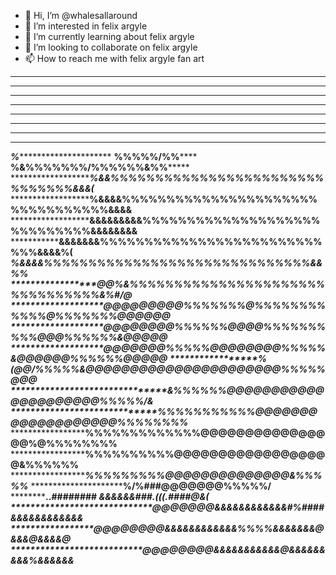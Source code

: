 - 👋 Hi, I’m @whalesallaround
- 👀 I’m interested in felix argyle
- 🌱 I’m currently learning about felix argyle
- 💞️ I’m looking to collaborate on felix argyle
- 📫 How to reach me with felix argyle fan art

********************************************************************************
********************************************************************************
********************************************************************************
********************************************************************************
********************************************************************************
********************************************************************************
********************************************************************************
********************************************************************************
*****************************%**************************************************
****************************%%%%%**********************************/%%**********
****************************%&%%%%%%%************************/%%%%%%&%%*********
****************************%&&%%%%%%%%%%**%%%%%%%%%%%%***%%%%%%%%%&&&(*********
****************************%&&&&%%%%%%%%%%%%%%%%%%%%%%%%%%%%%%%%%&&&&**********
**************************&&&&&&&&&%%%%%%%%%%%%%%%%%%%%%%%%%%%%%&&&&&&&&********
*****************************&&&&&&&%%%%%%%%%%%%%%%%%%%%%%%%%%%%&&&&%(**********
******************************%&&&&%%%%%%%%%%%%%%%%%%%%%%%%%%%%%%&&%%***********
****************************@@*%&%%%%%%%%%%%%%%%%%%%%%%%%%%%%%%%%&%#*/@*********
****************************@@@@@@@@@%%%%%%%@%%%%%%%%%%%%@%%%%%%%@@@@@@*********
****************************@@@@@@@@%%%%%%@@@@%%%%%%%%%%@@@%%%%%%&@@@@@*********
****************************@@@@@@@%%%%%@@@@@@@@%%%%%&@@@@@@%%%%%%@@@@@*********
****************************%(@*@/%%%%%&@@@@@@@@@@@@@@@@@@@@@@%%%%%@*@@*********
*******************************&**%%%%%%@@@@@@@@@@@@@@@@@@@@@%%%%%/*****&*******
*****************************%%%%*%%%%%%%@@@@@@@@@@@@@@@@@@@%%%%%%%*%***********
*****************************%%%%%%%%%%%%%@@@@@@@@@@@@@@@@%@%%%%%%%%************
*******************************%%%%%%%%%%@@@@@@@@@@@@@@@@@@&%%%%%%**************
**********************************%%%%%%%%%@@@@@@@@@@@@@@&%%%%%*****************
*****************************************%/%###@@@@@@@%%%%%/********************
********************************************..########**************************
***************************************&&&&&&###.(((.####@&(********************
*****************************@@@@@@@*&&&&&&&&&&&&#%####&&&&&&&*&&&&&************
****************************@@@@@@@@&&&&&&&&&&&&%%%%&&&&&&&@&&&@&&&&@***********
****************************@@@@@@@@*&&&&&&&&&&&**@**&&&&&&&&&%&&&&&&***********

